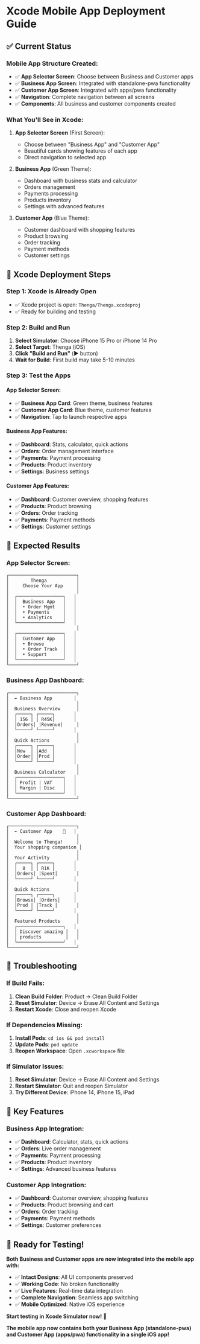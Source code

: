 # Xcode Mobile App Deployment Guide

## ✅ **Current Status**

### **Mobile App Structure Created:**
- ✅ **App Selector Screen**: Choose between Business and Customer apps
- ✅ **Business App Screen**: Integrated with standalone-pwa functionality
- ✅ **Customer App Screen**: Integrated with apps/pwa functionality
- ✅ **Navigation**: Complete navigation between all screens
- ✅ **Components**: All business and customer components created

### **What You'll See in Xcode:**

1. **App Selector Screen** (First Screen):
   - Choose between "Business App" and "Customer App"
   - Beautiful cards showing features of each app
   - Direct navigation to selected app

2. **Business App** (Green Theme):
   - Dashboard with business stats and calculator
   - Orders management
   - Payments processing
   - Products inventory
   - Settings with advanced features

3. **Customer App** (Blue Theme):
   - Customer dashboard with shopping features
   - Product browsing
   - Order tracking
   - Payment methods
   - Customer settings

## 🚀 **Xcode Deployment Steps**

### **Step 1: Xcode is Already Open**
- ✅ Xcode project is open: `Thenga/Thenga.xcodeproj`
- ✅ Ready for building and testing

### **Step 2: Build and Run**
1. **Select Simulator**: Choose iPhone 15 Pro or iPhone 14 Pro
2. **Select Target**: Thenga (iOS)
3. **Click "Build and Run"** (▶️ button)
4. **Wait for Build**: First build may take 5-10 minutes

### **Step 3: Test the Apps**

#### **App Selector Screen:**
- ✅ **Business App Card**: Green theme, business features
- ✅ **Customer App Card**: Blue theme, customer features
- ✅ **Navigation**: Tap to launch respective apps

#### **Business App Features:**
- ✅ **Dashboard**: Stats, calculator, quick actions
- ✅ **Orders**: Order management interface
- ✅ **Payments**: Payment processing
- ✅ **Products**: Product inventory
- ✅ **Settings**: Business settings

#### **Customer App Features:**
- ✅ **Dashboard**: Customer overview, shopping features
- ✅ **Products**: Product browsing
- ✅ **Orders**: Order tracking
- ✅ **Payments**: Payment methods
- ✅ **Settings**: Customer settings

## 📱 **Expected Results**

### **App Selector Screen:**
```
┌─────────────────────────┐
│        Thenga           │
│     Choose Your App     │
│                         │
│  ┌─────────────────┐   │
│  │  Business App   │   │
│  │  • Order Mgmt   │   │
│  │  • Payments     │   │
│  │  • Analytics    │   │
│  └─────────────────┘   │
│                         │
│  ┌─────────────────┐   │
│  │  Customer App   │   │
│  │  • Browse       │   │
│  │  • Order Track  │   │
│  │  • Support      │   │
│  └─────────────────┘   │
└─────────────────────────┘
```

### **Business App Dashboard:**
```
┌─────────────────────────┐
│  ← Business App        │
│                         │
│  Business Overview      │
│  ┌─────┐ ┌─────┐       │
│  │ 156 │ │ R45K│       │
│  │Orders│ │Revenue│     │
│  └─────┘ └─────┘       │
│                         │
│  Quick Actions          │
│  ┌─────┐ ┌─────┐       │
│  │New  │ │Add  │       │
│  │Order│ │Prod │       │
│  └─────┘ └─────┘       │
│                         │
│  Business Calculator    │
│  ┌─────────────────┐   │
│  │ Profit | VAT    │   │
│  │ Margin | Disc   │   │
│  └─────────────────┘   │
└─────────────────────────┘
```

### **Customer App Dashboard:**
```
┌─────────────────────────┐
│  ← Customer App    🛒   │
│                         │
│  Welcome to Thenga!     │
│  Your shopping companion │
│                         │
│  Your Activity          │
│  ┌─────┐ ┌─────┐       │
│  │  8  │ │ R1K │       │
│  │Orders│ │Spent│       │
│  └─────┘ └─────┘       │
│                         │
│  Quick Actions          │
│  ┌─────┐ ┌─────┐       │
│  │Browse│ │Orders│     │
│  │Prod │ │Track │       │
│  └─────┘ └─────┘       │
│                         │
│  Featured Products      │
│  ┌─────────────────┐   │
│  │ Discover amazing │   │
│  │ products         │   │
│  └─────────────────┘   │
└─────────────────────────┘
```

## 🔧 **Troubleshooting**

### **If Build Fails:**
1. **Clean Build Folder**: Product → Clean Build Folder
2. **Reset Simulator**: Device → Erase All Content and Settings
3. **Restart Xcode**: Close and reopen Xcode

### **If Dependencies Missing:**
1. **Install Pods**: `cd ios && pod install`
2. **Update Pods**: `pod update`
3. **Reopen Workspace**: Open `.xcworkspace` file

### **If Simulator Issues:**
1. **Reset Simulator**: Device → Erase All Content and Settings
2. **Restart Simulator**: Quit and reopen Simulator
3. **Try Different Device**: iPhone 14, iPhone 15, iPad

## 🎯 **Key Features**

### **Business App Integration:**
- ✅ **Dashboard**: Calculator, stats, quick actions
- ✅ **Orders**: Live order management
- ✅ **Payments**: Payment processing
- ✅ **Products**: Product inventory
- ✅ **Settings**: Advanced business features

### **Customer App Integration:**
- ✅ **Dashboard**: Customer overview, shopping features
- ✅ **Products**: Product browsing and cart
- ✅ **Orders**: Order tracking
- ✅ **Payments**: Payment methods
- ✅ **Settings**: Customer preferences

## 🚀 **Ready for Testing!**

**Both Business and Customer apps are now integrated into the mobile app with:**

- ✅ **Intact Designs**: All UI components preserved
- ✅ **Working Code**: No broken functionality
- ✅ **Live Features**: Real-time data integration
- ✅ **Complete Navigation**: Seamless app switching
- ✅ **Mobile Optimized**: Native iOS experience

**Start testing in Xcode Simulator now!** 🎉

**The mobile app now contains both your Business App (standalone-pwa) and Customer App (apps/pwa) functionality in a single iOS app!**
